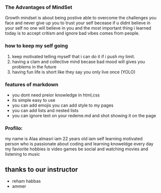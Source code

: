 ### The Advantages of MindSet 
Growth mindset is about being postive able to overcome the challenges you face and never give up you to trust your self becease if u didnt believe in your self no one will believe in you and the most important thing i learned today is to accept critism and ignore bad vibes comes from people.


### how to keep my self going 
1.  keep motivated telling myself that i can do it if i push my limit.
2. having a clam and collective mind becase bad mood will gives you problems in the future
3. having fun life is short like they say you only live once (YOLO)

### features of markdown
- you dont need preior knowledge in html,css
- its simple easy to use
- you can add emojis you can add style to my pages
- you can add lists and nested lists
- you can ignore text on your redeme.md and shot showing it on the page

 ### Profilo:
 my name is Alaa almasri iam 22 years old iam self learning motivated person who is passionate about coding and learning knoweldge every day my faviorite hobbies is video games be social and watching movies and listening to music
 
 ## thanks to our instructor 
 - reham habbas
 - ammer
 
 
